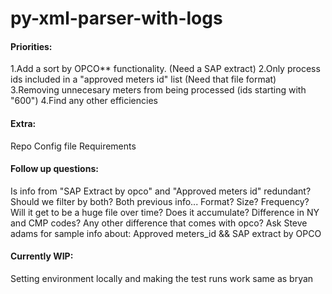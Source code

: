 # py-xml-parser-with-logs

#### Priorities:
1.Add a sort by OPCO** functionality. (Need a SAP extract)
2.Only process ids included in a "approved meters id" list (Need that file format)
3.Removing unnecesary meters from being processed (ids starting with "600")
4.Find any other efficiencies

#### Extra:
Repo
Config file
Requirements

#### Follow up questions:
Is info from "SAP Extract by opco" and "Approved meters id" redundant?
Should we filter by both?
Both previous info... Format? Size? Frequency? Will it get to be a huge file over time? Does it accumulate?
Difference in NY and CMP codes?
Any other difference that comes with opco?
Ask Steve adams for sample info about: Approved meters_id && SAP extract by OPCO

#### Currently WIP:
Setting environment locally and making the test runs work same as bryan